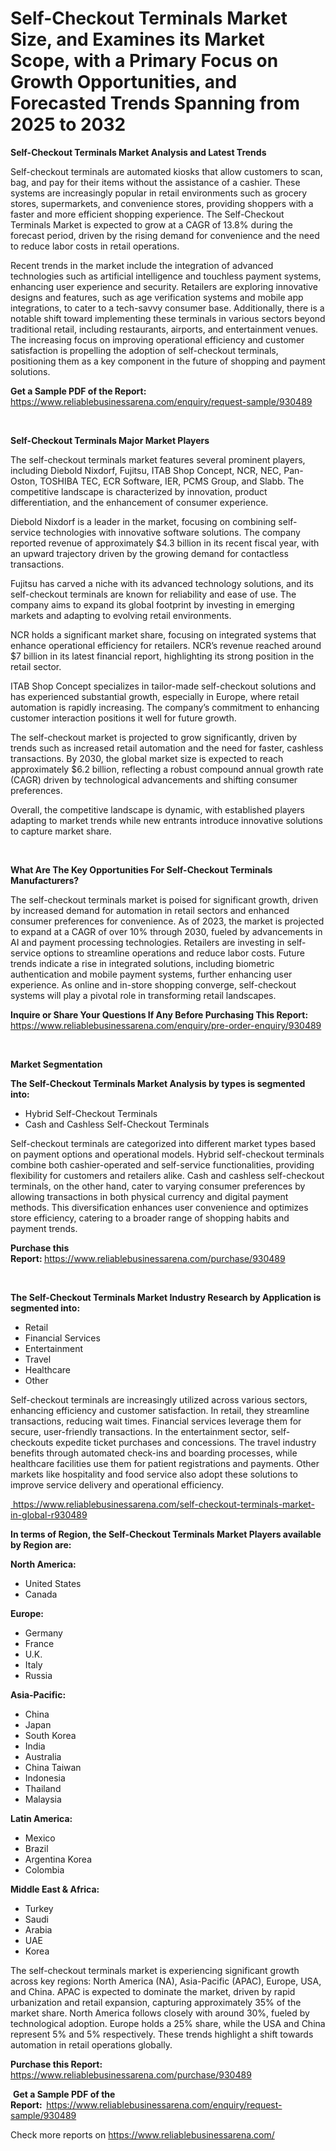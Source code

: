 <p><h1>Self-Checkout Terminals Market Size, and Examines its Market Scope, with a Primary Focus on Growth Opportunities, and Forecasted Trends Spanning from 2025 to 2032</h1></p><p><strong>Self-Checkout Terminals Market Analysis and Latest Trends</strong></p>
<p><p>Self-checkout terminals are automated kiosks that allow customers to scan, bag, and pay for their items without the assistance of a cashier. These systems are increasingly popular in retail environments such as grocery stores, supermarkets, and convenience stores, providing shoppers with a faster and more efficient shopping experience. The Self-Checkout Terminals Market is expected to grow at a CAGR of 13.8% during the forecast period, driven by the rising demand for convenience and the need to reduce labor costs in retail operations.</p><p>Recent trends in the market include the integration of advanced technologies such as artificial intelligence and touchless payment systems, enhancing user experience and security. Retailers are exploring innovative designs and features, such as age verification systems and mobile app integrations, to cater to a tech-savvy consumer base. Additionally, there is a notable shift toward implementing these terminals in various sectors beyond traditional retail, including restaurants, airports, and entertainment venues. The increasing focus on improving operational efficiency and customer satisfaction is propelling the adoption of self-checkout terminals, positioning them as a key component in the future of shopping and payment solutions.</p></p>
<p><strong>Get a Sample PDF of the Report:&nbsp;</strong> <a href="https://www.reliablebusinessarena.com/enquiry/request-sample/930489?utm_campaign=2004&utm_medium=2&utm_source=Github&utm_content=ia&utm_term=21032025&utm_id=self-checkout-terminals">https://www.reliablebusinessarena.com/enquiry/request-sample/930489</a></p>
<p>&nbsp;</p>
<p><strong>Self-Checkout Terminals Major Market Players</strong></p>
<p><p>The self-checkout terminals market features several prominent players, including Diebold Nixdorf, Fujitsu, ITAB Shop Concept, NCR, NEC, Pan-Oston, TOSHIBA TEC, ECR Software, IER, PCMS Group, and Slabb. The competitive landscape is characterized by innovation, product differentiation, and the enhancement of consumer experience.</p><p>Diebold Nixdorf is a leader in the market, focusing on combining self-service technologies with innovative software solutions. The company reported revenue of approximately $4.3 billion in its recent fiscal year, with an upward trajectory driven by the growing demand for contactless transactions.</p><p>Fujitsu has carved a niche with its advanced technology solutions, and its self-checkout terminals are known for reliability and ease of use. The company aims to expand its global footprint by investing in emerging markets and adapting to evolving retail environments.</p><p>NCR holds a significant market share, focusing on integrated systems that enhance operational efficiency for retailers. NCR’s revenue reached around $7 billion in its latest financial report, highlighting its strong position in the retail sector.</p><p>ITAB Shop Concept specializes in tailor-made self-checkout solutions and has experienced substantial growth, especially in Europe, where retail automation is rapidly increasing. The company’s commitment to enhancing customer interaction positions it well for future growth.</p><p>The self-checkout market is projected to grow significantly, driven by trends such as increased retail automation and the need for faster, cashless transactions. By 2030, the global market size is expected to reach approximately $6.2 billion, reflecting a robust compound annual growth rate (CAGR) driven by technological advancements and shifting consumer preferences. </p><p>Overall, the competitive landscape is dynamic, with established players adapting to market trends while new entrants introduce innovative solutions to capture market share.</p></p>
<p>&nbsp;</p>
<p><strong>What Are The Key Opportunities For Self-Checkout Terminals Manufacturers?</strong></p>
<p><p>The self-checkout terminals market is poised for significant growth, driven by increased demand for automation in retail sectors and enhanced consumer preferences for convenience. As of 2023, the market is projected to expand at a CAGR of over 10% through 2030, fueled by advancements in AI and payment processing technologies. Retailers are investing in self-service options to streamline operations and reduce labor costs. Future trends indicate a rise in integrated solutions, including biometric authentication and mobile payment systems, further enhancing user experience. As online and in-store shopping converge, self-checkout systems will play a pivotal role in transforming retail landscapes.</p></p>
<p><strong>Inquire or Share Your Questions If Any Before Purchasing This Report:</strong> <a href="https://www.reliablebusinessarena.com/enquiry/pre-order-enquiry/930489?utm_campaign=2004&utm_medium=2&utm_source=Github&utm_content=ia&utm_term=21032025&utm_id=self-checkout-terminals">https://www.reliablebusinessarena.com/enquiry/pre-order-enquiry/930489</a></p>
<p>&nbsp;</p>
<p><strong>Market Segmentation</strong></p>
<p><strong>The Self-Checkout Terminals Market Analysis by types is segmented into:</strong></p>
<p><ul><li>Hybrid Self-Checkout Terminals</li><li>Cash and Cashless Self-Checkout Terminals</li></ul></p>
<p><p>Self-checkout terminals are categorized into different market types based on payment options and operational models. Hybrid self-checkout terminals combine both cashier-operated and self-service functionalities, providing flexibility for customers and retailers alike. Cash and cashless self-checkout terminals, on the other hand, cater to varying consumer preferences by allowing transactions in both physical currency and digital payment methods. This diversification enhances user convenience and optimizes store efficiency, catering to a broader range of shopping habits and payment trends.</p></p>
<p><strong>Purchase this Report:&nbsp;</strong><a href="https://www.reliablebusinessarena.com/purchase/930489?utm_campaign=2004&utm_medium=2&utm_source=Github&utm_content=ia&utm_term=21032025&utm_id=self-checkout-terminals">https://www.reliablebusinessarena.com/purchase/930489</a></p>
<p>&nbsp;</p>
<p><strong>The Self-Checkout Terminals Market Industry Research by Application is segmented into:</strong></p>
<p><ul><li>Retail</li><li>Financial Services</li><li>Entertainment</li><li>Travel</li><li>Healthcare</li><li>Other</li></ul></p>
<p><p>Self-checkout terminals are increasingly utilized across various sectors, enhancing efficiency and customer satisfaction. In retail, they streamline transactions, reducing wait times. Financial services leverage them for secure, user-friendly transactions. In the entertainment sector, self-checkouts expedite ticket purchases and concessions. The travel industry benefits through automated check-ins and boarding processes, while healthcare facilities use them for patient registrations and payments. Other markets like hospitality and food service also adopt these solutions to improve service delivery and operational efficiency.</p></p>
<p><a href="https://www.reliablebusinessarena.com/self-checkout-terminals-market-in-global-r930489?utm_campaign=2004&utm_medium=2&utm_source=Github&utm_content=ia&utm_term=21032025&utm_id=self-checkout-terminals">&nbsp;https://www.reliablebusinessarena.com/self-checkout-terminals-market-in-global-r930489</a></p>
<p><strong>In terms of Region, the Self-Checkout Terminals Market Players available by Region are:</strong></p>
<p>
    <p> <strong> North America: </strong>
        <ul>
            <li>United States</li>
            <li>Canada</li>
        </ul>
        </p> 
    <p> <strong> Europe: </strong>
        <ul>
            <li>Germany</li>
            <li>France</li>
            <li>U.K.</li>
            <li>Italy</li>
            <li>Russia</li>
        </ul>
        </p> 
    <p> <strong> Asia-Pacific: </strong>
        <ul>
            <li>China</li>
            <li>Japan</li>
            <li>South Korea</li>
            <li>India</li>
            <li>Australia</li>
            <li>China Taiwan</li>
            <li>Indonesia</li>
            <li>Thailand</li>
            <li>Malaysia</li>
        </ul>
        </p> 
    <p> <strong> Latin America: </strong>
        <ul>
            <li>Mexico</li>
            <li>Brazil</li>
            <li>Argentina Korea</li>
            <li>Colombia</li>
        </ul>
        </p> 
    <p> <strong> Middle East & Africa: </strong>
        <ul>
            <li>Turkey</li>
            <li>Saudi</li>
            <li>Arabia</li>
            <li>UAE</li>
            <li>Korea</li>
        </ul>
    </p>
    </p>
<p><p>The self-checkout terminals market is experiencing significant growth across key regions: North America (NA), Asia-Pacific (APAC), Europe, USA, and China. APAC is expected to dominate the market, driven by rapid urbanization and retail expansion, capturing approximately 35% of the market share. North America follows closely with around 30%, fueled by technological adoption. Europe holds a 25% share, while the USA and China represent 5% and 5% respectively. These trends highlight a shift towards automation in retail operations globally.</p></p>
<p><strong>Purchase this Report: </strong><a href="https://www.reliablebusinessarena.com/purchase/930489?utm_campaign=2004&utm_medium=2&utm_source=Github&utm_content=ia&utm_term=21032025&utm_id=self-checkout-terminals">https://www.reliablebusinessarena.com/purchase/930489</a></p>
<p>&nbsp;<strong>Get a Sample PDF of the Report:&nbsp;&nbsp;</strong><a href="https://www.reliablebusinessarena.com/enquiry/request-sample/930489?utm_campaign=2004&utm_medium=2&utm_source=Github&utm_content=ia&utm_term=21032025&utm_id=self-checkout-terminals">https://www.reliablebusinessarena.com/enquiry/request-sample/930489</a></p>
<p><strong></strong></p>
<p>Check more reports on <a href="https://www.reliablebusinessarena.com/?utm_campaign=2004&utm_medium=2&utm_source=Github&utm_content=ia&utm_term=21032025&utm_id=self-checkout-terminals">https://www.reliablebusinessarena.com/</a></p>